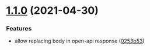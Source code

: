 # [1.1.0](https://github.com/inveox-lab-it/kong-plugin-openapi-doc/compare/1.0.0...1.1.0) (2021-04-30)


### Features

* allow replacing body in open-api response ([0253b53](https://github.com/inveox-lab-it/kong-plugin-openapi-doc/commit/0253b53f59ab746ed58595e6bcb4b86059f5fb56))
